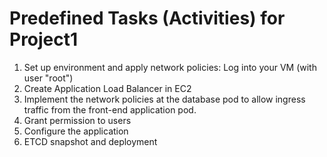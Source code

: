# Predefined Tasks (Activities) for Project1
1. Set up environment and apply network policies: Log into your VM (with user "root")
2. Create Application Load Balancer in EC2
3. Implement the network policies at the database pod to allow ingress traffic from the front-end application pod.
4. Grant permission to users
5. Configure the application
6. ETCD snapshot and deployment

